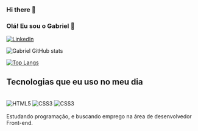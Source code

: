 ### Hi there 👋

### Olá! Eu sou o Gabriel 👋

[![LinkedIn](https://img.shields.io/badge/LinkedIn-0077B5?style=for-the-badge&logo=linkedin&logoColor=white)](https://www.linkedin.com/in/gabriel-cabral-79aa492a5?utm_source=share&utm_campaign=share_via&utm_content=profile&utm_medium=android_app)

![Gabriel GitHub stats](https://github-readme-stats.vercel.app/api?username=gab-dev10&show_icons=true&theme=radical)

[![Top Langs](https://github-readme-stats.vercel.app/api/top-langs/?username=gab-dev10)](https://github.com/anuraghazra/github-readme-stats)


## Tecnologias que eu uso no meu dia

<div style="display: inline_block"><br>
  <img align="center" alt="HTML5" src="https://img.shields.io/badge/HTML5-E34F26?style=for-the-badge&logo=html5&logoColor=white">
  <img align="center" alt="CSS3" src="https://img.shields.io/badge/CSS3-1572B6?style=for-the-badge&logo=css3&logoColor=white">
  <img align="center" alt="CSS3" src="https://img.shields.io/badge/JavaScript-F7DF1E?style=for-the-badge&logo=javascript&logoColor=black">
</div><br>
Estudando programação, e buscando emprego na área de desenvolvedor Front-end.
